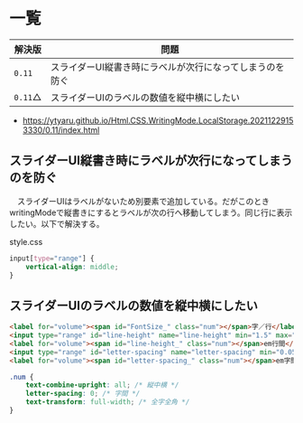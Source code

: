# 一覧

解決版|問題
------|----
`0.11`|スライダーUI縦書き時にラベルが次行になってしまうのを防ぐ
`0.11`△|スライダーUIのラベルの数値を縦中横にしたい

* https://ytyaru.github.io/Html.CSS.WritingMode.LocalStorage.20211229153330/0.11/index.html

## スライダーUI縦書き時にラベルが次行になってしまうのを防ぐ

　スライダーUIはラベルがないため別要素で追加している。だがこのときwritingModeで縦書きにするとラベルが次の行へ移動してしまう。同じ行に表示したい。以下で解決する。

style.css
```css
input[type="range"] {
    vertical-align: middle;
}
```

## スライダーUIのラベルの数値を縦中横にしたい

```html
<label for="volume"><span id="FontSize_" class="num"></span>字／行</label>
<input type="range" id="line-height" name="line-height" min="1.5" max="2.0" step="0.05">
<label for="volume"><span id="line-height_" class="num"></span>em行間</label>
<input type="range" id="letter-spacing" name="letter-spacing" min="0.05" max="0.1" step="0.005">
<label for="volume"><span id="letter-spacing_" class="num"></span>em字間</label>
```
```css
.num {
    text-combine-upright: all; /* 縦中横 */
    letter-spacing: 0; /* 字間 */
    text-transform: full-width; /* 全字全角 */
}
```

